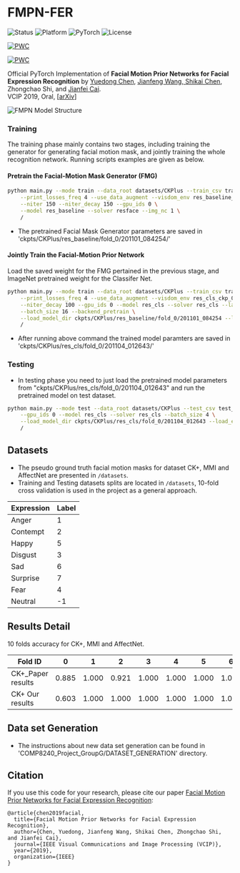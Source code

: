 # FMPN-FER

<p align="left">
	<img src="https://img.shields.io/badge/Status-Release-gold.svg?style=flat-square" alt="Status">
	<img src="https://img.shields.io/badge/Platform-Linux-lightgrey.svg?style=flat-square" alt="Platform">
	<img src="https://img.shields.io/badge/PyTorch Version-0.4.1-blue.svg?style=flat-square" alt="PyTorch">
	<img src="https://img.shields.io/badge/License-MIT-green.svg?style=flat-square" alt="License">
</p>

[![PWC](https://img.shields.io/endpoint.svg?style=flat-square&url=https://paperswithcode.com/badge/facial-motion-prior-networks-for-facial/facial-expression-recognition-on-mmi)](https://paperswithcode.com/sota/facial-expression-recognition-on-mmi?p=facial-motion-prior-networks-for-facial)

[![PWC](https://img.shields.io/endpoint.svg?style=flat-square&url=https://paperswithcode.com/badge/facial-motion-prior-networks-for-facial/facial-expression-recognition-on-ck)](https://paperswithcode.com/sota/facial-expression-recognition-on-ck?p=facial-motion-prior-networks-for-facial)

Official PyTorch Implementation of **Facial Motion Prior Networks for Facial Expression Recognition** by <a href="https://donydchen.github.io">Yuedong Chen</a>, <a href="https://jianfeng1991.github.io/personal">Jianfeng Wang, <a href="https://www.researchgate.net/profile/Shikai_Chen3">Shikai Chen</a>, Zhongchao Shi, and <a href="https://www.ntu.edu.sg/home/asjfcai/">Jianfei Cai</a>. 
<br>VCIP 2019, Oral, \[[arXiv](https://arxiv.org/abs/1902.08788)\]

![FMPN Model Structure](images/proposed_model.png)


### Training

The training phase mainly contains two stages, including training the generator for generating facial motion mask, and jointly training the whole recognition network. Running scripts examples are given as below. 

#### Pretrain the Facial-Motion Mask Generator (FMG)

``` sh
python main.py --mode train --data_root datasets/CKPlus --train_csv train_ids_0.csv \
    --print_losses_freq 4 --use_data_augment --visdom_env res_baseline_ckp_0 \
    --niter 150 --niter_decay 150 --gpu_ids 0 \
    --model res_baseline --solver resface --img_nc 1 \
    /
```
- The pretrained Facial Mask Generator parameters are saved in 'ckpts/CKPlus/res_baseline/fold_0/201101_084254/'

#### Jointly Train the Facial-Motion Prior Network

Load the saved weight for the FMG pertained in the previous stage, and ImageNet pretrained weight for the Classifer Net.

```sh
python main.py --mode train --data_root datasets/CKPlus --train_csv train_ids_0.csv \
    --print_losses_freq 4 --use_data_augment --visdom_env res_cls_ckp_0 --niter 100 \
    --niter_decay 100 --gpu_ids 0 --model res_cls --solver res_cls --lambda_resface 0.1 \
    --batch_size 16 --backend_pretrain \
    --load_model_dir ckpts/CKPlus/res_baseline/fold_0/201101_084254 --load_epoch 300 \
    /
```
- After running above command the trained model paramters are saved in 'ckpts/CKPlus/res_cls/fold_0/201104_012643/'

### Testing 
- In testing phase you need to just load the pretrained model parameters from "ckpts/CKPlus/res_cls/fold_0/201104_012643" and run the pretrained model on test dataset.

``` sh
python main.py --mode test --data_root datasets/CKPlus --test_csv test_ids_0.csv \
    --gpu_ids 0 --model res_cls --solver res_cls --batch_size 4 \
    --load_model_dir ckpts/CKPlus/res_cls/fold_0/201104_012643 --load_epoch 200 \
    /
```

## Datasets

* The pseudo ground truth facial motion masks for dataset CK+, MMI and AffectNet are presented in `/datasets`.
* Training and Testing datasets splits are located in `/datasets`, 10-fold cross validation is used in the project as a general approach.

|Expression|Label|
|----------|-----|
|Anger     |1    |
|Contempt  |2    |
|Happy     |5    |
|Disgust   |3    |
|Sad       |6    |
|Surprise  |7    |
|Fear      |4    |
|Neutral   |-1   |
## Results Detail

10 folds accuracy for CK+, MMI and AffectNet.

| Fold ID   | 0     | 1     | 2     | 3     | 4     | 5     | 6     | 7     | 8     | 9     | Avg  |
|-----------|-------|-------|-------|-------|-------|-------|-------|-------|-------|-------|------|
| CK+_Paper results     | 0.885 | 1.000 | 0.921 | 1.000 | 1.000 | 1.000 | 1.000 | 1.000 | 1.000 | 1.000 | 0.98 |
|CK+ Our results|0.603| 1.000 | 1.000 | 1.000 | 1.000 | 1.000 | 1.000 | 1.000 | 1.000 | 1.000 | 0.96 |



## Data set Generation
- The instructions about new data set generation can be found in 'COMP8240_Project_GroupG/DATASET_GENERATION' directory.
## Citation

If you use this code for your research, please cite our paper <a href="https://arxiv.org/abs/1902.08788">Facial Motion Prior Networks for Facial Expression Recognition</a>:

```
@article{chen2019facial,
  title={Facial Motion Prior Networks for Facial Expression Recognition},
  author={Chen, Yuedong, Jianfeng Wang, Shikai Chen, Zhongchao Shi, and Jianfei Cai},
  journal={IEEE Visual Communications and Image Processing (VCIP)},
  year={2019},
  organization={IEEE}
}
```


